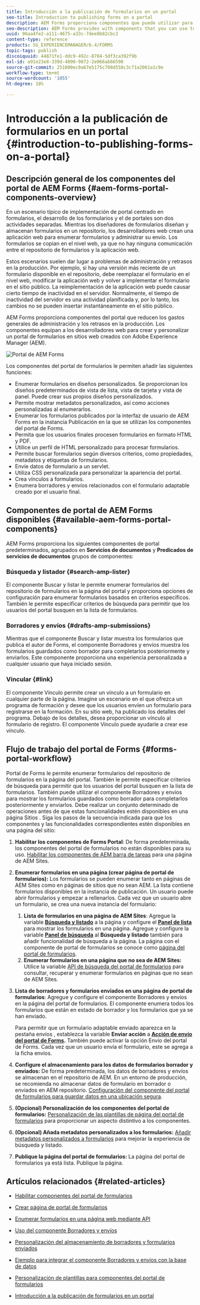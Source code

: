 ```yaml
---
title: Introducción a la publicación de formularios en un portal
seo-title: Introduction to publishing forms on a portal
description: AEM Forms proporciona componentes que puede utilizar para crear su portal de formularios. En este artículo se describen los componentes disponibles del portal de formularios.
seo-description: AEM Forms provides with components that you can use to build your forms portal. This articles introduces you to the available forms portal components.
uuid: 96aa4fe2-a111-4675-a33c-7dee8b82cbc2
content-type: reference
products: SG_EXPERIENCEMANAGER/6.4/FORMS
topic-tags: publish
discoiquuid: 44871fe1-ddc9-492c-8784-5df3ca392f9b
exl-id: a91e23e8-339d-4090-9872-2e066ab66590
source-git-commit: 251000ec9a67e5175c708d558c3c71a2061a1c9e
workflow-type: tm+mt
source-wordcount: '1055'
ht-degree: 18%

---
```


# Introducción a la publicación de formularios en un portal {#introduction-to-publishing-forms-on-a-portal}

## Descripción general de los componentes del portal de AEM Forms {#aem-forms-portal-components-overview}

En un escenario típico de implementación de portal centrado en formularios, el desarrollo de los formularios y el de portales son dos actividades separadas. Mientras los diseñadores de formularios diseñan y almacenan formularios en un repositorio, los desarrolladores web crean una aplicación web para enumerar formularios y administrar su envío. Los formularios se copian en el nivel web, ya que no hay ninguna comunicación entre el repositorio de formularios y la aplicación web.

Estos escenarios suelen dar lugar a problemas de administración y retrasos en la producción. Por ejemplo, si hay una versión más reciente de un formulario disponible en el repositorio, debe reemplazar el formulario en el nivel web, modificar la aplicación web y volver a implementar el formulario en el sitio público. La reimplementación de la aplicación web puede causar cierto tiempo de inactividad en el servidor. Normalmente, el tiempo de inactividad del servidor es una actividad planificada y, por lo tanto, los cambios no se pueden insertar instantáneamente en el sitio público.

AEM Forms proporciona componentes del portal que reducen los gastos generales de administración y los retrasos en la producción. Los componentes equipan a los desarrolladores web para crear y personalizar un portal de formularios en sitios web creados con Adobe Experience Manager (AEM).

![Portal de AEM Forms](assets/aem-forms-portal.png)

Los componentes del portal de formularios le permiten añadir las siguientes funciones:

* Enumerar formularios en diseños personalizados. Se proporcionan los diseños predeterminados de vista de lista, vista de tarjeta y vista de panel. Puede crear sus propios diseños personalizados.
* Permite mostrar metadatos personalizados, así como acciones personalizadas al enumerarlos.
* Enumerar los formularios publicados por la interfaz de usuario de AEM Forms en la instancia Publicación en la que se utilizan los componentes del portal de Forms.
* Permita que los usuarios finales procesen formularios en formato HTML y PDF.
* Utilice un perfil de HTML personalizado para procesar formularios.
* Permite buscar formularios según diversos criterios, como propiedades, metadatos y etiquetas de formularios.
* Envíe datos de formulario a un servlet.
* Utiliza CSS personalizada para personalizar la apariencia del portal.
* Crea vínculos a formularios.
* Enumera borradores y envíos relacionados con el formulario adaptable creado por el usuario final.

## Componentes de portal de AEM Forms disponibles {#available-aem-forms-portal-components}

AEM Forms proporciona los siguientes componentes de portal predeterminados, agrupados en **Servicios de documentos** y **Predicados de servicios de documentos** grupos de componentes:

### Búsqueda y listador {#search-amp-lister}

El componente Buscar y listar le permite enumerar formularios del repositorio de formularios en la página del portal y proporciona opciones de configuración para enumerar formularios basados en criterios específicos. También le permite especificar criterios de búsqueda para permitir que los usuarios del portal busquen en la lista de formularios.

### Borradores y envíos {#drafts-amp-submissions}

Mientras que el componente Buscar y listar muestra los formularios que publica el autor de Forms, el componente Borradores y envíos muestra los formularios guardados como borrador para completarlos posteriormente y enviarlos. Este componente proporciona una experiencia personalizada a cualquier usuario que haya iniciado sesión.

### Vincular {#link}

El componente Vínculo permite crear un vínculo a un formulario en cualquier parte de la página. Imagine un escenario en el que ofrezca un programa de formación y desee que los usuarios envíen un formulario para registrarse en la formación. En su sitio web, ha publicado los detalles del programa. Debajo de los detalles, desea proporcionar un vínculo al formulario de registro. El componente Vínculo puede ayudarle a crear ese vínculo.

## Flujo de trabajo del portal de Forms {#forms-portal-workflow}

Portal de Forms le permite enumerar formularios del repositorio de formularios en la página del portal. También le permite especificar criterios de búsqueda para permitir que los usuarios del portal busquen en la lista de formularios. También puede utilizar el componente Borradores y envíos para mostrar los formularios guardados como borrador para completarlos posteriormente y enviarlos. Debe realizar un conjunto determinado de operaciones antes de que estas funcionalidades estén disponibles en una página Sitios . Siga los pasos de la secuencia indicada para que los componentes y las funcionalidades correspondientes estén disponibles en una página del sitio:

1. **Habilitar los componentes de Forms Portal**: De forma predeterminada, los componentes del portal de formularios no están disponibles para su uso. [Habilitar los componentes de AEM barra de tareas](/help/forms/using/enabling-forms-portal-components.md) para una página de AEM Sites.
1. **Enumerar formularios en una página (crear página de portal de formularios):** Los formularios se pueden enumerar tanto en páginas de AEM Sites como en páginas de sitios que no sean AEM. La lista contiene formularios disponibles en la instancia de publicación. Un usuario puede abrir formularios y empezar a rellenarlos. Cada vez que un usuario abre un formulario, se crea una nueva instancia del formulario:

   1. **Lista de formularios en una página de AEM Sites**: Agregue la variable **[Búsqueda y listado](/help/forms/using/creating-form-portal-page.md)** a la página y configure el **[Panel de lista](/help/forms/using/creating-form-portal-page.md#p-list-pane-p)** para mostrar los formularios en una página. Agregue y configure la variable **[Panel de búsqueda](/help/forms/using/creating-form-portal-page.md#search-pane)** al **Búsqueda y listado** también para añadir funcionalidad de búsqueda a la página. La página con el componente de portal de formularios se conoce como [página del portal de formularios](/help/forms/using/creating-form-portal-page.md).
   1. **Enumerar formularios en una página que no sea de AEM Sites:** Utilice la variable [API de búsqueda del portal de formularios](/help/forms/using/listing-forms-webpage-using-apis.md) para consultar, recuperar y enumerar formularios en páginas que no sean de AEM Sites.

1. **Lista de borradores y formularios enviados en una página de portal de formularios**: Agregue y configure el componente Borradores y envíos en la página del portal de formularios. El componente enumera todos los formularios que están en estado de borrador y los formularios que ya se han enviado.

   Para permitir que un formulario adaptable enviado aparezca en la pestaña envíos , establezca la variable **Enviar acción** a **[Acción de envío del portal de Forms](https://helpx.adobe.com/in/experience-manager/6-4/forms/using/configuring-submit-actions.html).** También puede activar la opción Envío del portal de Forms. Cada vez que un usuario envía el formulario, este se agrega a la ficha envíos.

1. **Configure el almacenamiento para los datos de formularios borrador y enviados:** De forma predeterminada, los datos de borradores y envíos se almacenan en el repositorio de AEM. En un entorno de producción, se recomienda no almacenar datos de formulario en borrador o enviados en AEM repositorio. [Configuración del componente del portal de formularios para guardar datos en una ubicación segura](/help/forms/using/draft-submission-component.md#customizing-the-storage).
1. **(Opcional) Personalización de los componentes del portal de formularios:**  [Personalización de las plantillas de página del portal de formularios](/help/forms/using/customizing-templates-forms-portal-components.md) para proporcionar un aspecto distintivo a los componentes.
1. **(Opcional) Añada metadatos personalizados a los formularios:** [Añadir metadatos personalizados a formularios](/help/forms/using/customizing-templates-forms-portal-components.md) para mejorar la experiencia de búsqueda y listado.
1. **Publique la página del portal de formularios:** La página del portal de formularios ya está lista. Publique la página.

## Artículos relacionados {#related-articles}

* [Habilitar componentes del portal de formularios](/help/forms/using/enabling-forms-portal-components.md)
* [Crear página de portal de formularios](/help/forms/using/creating-form-portal-page.md)
* [Enumerar formularios en una página web mediante API](/help/forms/using/listing-forms-webpage-using-apis.md)
* [Uso del componente Borradores y envíos](/help/forms/using/draft-submission-component.md)
* [Personalización del almacenamiento de borradores y formularios enviados](/help/forms/using/draft-submission-component.md#customizing-the-storage)
* [Ejemplo para integrar el componente Borradores y envíos con la base de datos](https://helpx.adobe.com/in/experience-manager/6-4/forms/using/integrate-draft-submission-database.html)

* [Personalización de plantillas para componentes del portal de formularios](/help/forms/using/customizing-templates-forms-portal-components.md)
* [Introducción a la publicación de formularios en un portal](/help/forms/using/introduction-publishing-forms.md)
